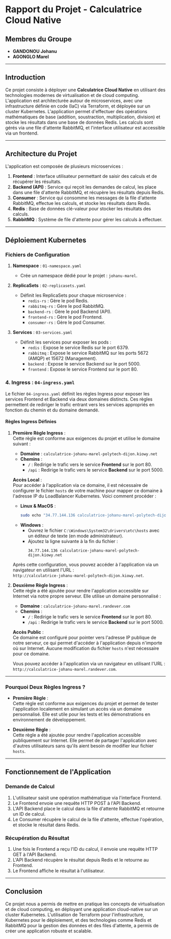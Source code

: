 # Rapport du Projet - Calculatrice Cloud Native

## Membres du Groupe
- **GANDONOU Johanu**
- **AGONGLO Marel**

---

## Introduction

Ce projet consiste à déployer une **Calculatrice Cloud Native** en utilisant des technologies modernes de virtualisation et de cloud computing. L'application est architecturée autour de microservices, avec une infrastructure définie en code (IaC) via Terraform, et déployée sur un cluster Kubernetes. L'application permet d'effectuer des opérations mathématiques de base (addition, soustraction, multiplication, division) et stocke les résultats dans une base de données Redis. Les calculs sont gérés via une file d'attente RabbitMQ, et l'interface utilisateur est accessible via un frontend.

---

## Architecture du Projet

L'application est composée de plusieurs microservices :

1. **Frontend** : Interface utilisateur permettant de saisir des calculs et de récupérer les résultats.
2. **Backend (API)** : Service qui reçoit les demandes de calcul, les place dans une file d'attente RabbitMQ, et récupère les résultats depuis Redis.
3. **Consumer** : Service qui consomme les messages de la file d'attente RabbitMQ, effectue les calculs, et stocke les résultats dans Redis.
4. **Redis** : Base de données clé-valeur pour stocker les résultats des calculs.
5. **RabbitMQ** : Système de file d'attente pour gérer les calculs à effectuer.

---

## Déploiement Kubernetes

### Fichiers de Configuration

1. **Namespace** : `01-namespace.yaml`
   - Crée un namespace dédié pour le projet : `johanu-marel`.

2. **ReplicaSets** : `02-replicasets.yaml`
   - Définit les ReplicaSets pour chaque microservice :
     - `redis-rs` : Gère le pod Redis.
     - `rabbitmq-rs` : Gère le pod RabbitMQ.
     - `backend-rs` : Gère le pod Backend (API).
     - `frontend-rs` : Gère le pod Frontend.
     - `consumer-rs` : Gère le pod Consumer.

3. **Services** : `03-services.yaml`
   - Définit les services pour exposer les pods :
     - `redis` : Expose le service Redis sur le port 6379.
     - `rabbitmq` : Expose le service RabbitMQ sur les ports 5672 (AMQP) et 15672 (Management).
     - `backend` : Expose le service Backend sur le port 5000.
     - `frontend` : Expose le service Frontend sur le port 80.

### 4. **Ingress** : `04-ingress.yaml`

Le fichier `04-ingress.yaml` définit les règles Ingress pour exposer les services Frontend et Backend via deux domaines distincts. Ces règles permettent de rediriger le trafic entrant vers les services appropriés en fonction du chemin et du domaine demandé.

#### Règles Ingress Définies

1. **Première Règle Ingress** :  
   Cette règle est conforme aux exigences du projet et utilise le domaine suivant :
   - **Domaine** : `calculatrice-johanu-marel-polytech-dijon.kiowy.net`
   - **Chemins** :
     - `/` : Redirige le trafic vers le service **Frontend** sur le port 80.
     - `/api` : Redirige le trafic vers le service **Backend** sur le port 5000.

   **Accès Local** :  
   Pour accéder à l'application via ce domaine, il est nécessaire de configurer le fichier `hosts` de votre machine pour mapper ce domaine à l'adresse IP du LoadBalancer Kubernetes. Voici comment procéder :

   - **Linux & MacOS** :
     ```bash
     sudo echo "34.77.144.136 calculatrice-johanu-marel-polytech-dijon.kiowy.net" >> /etc/hosts
     ```
   - **Windows** :
     - Ouvrez le fichier `C:\Windows\System32\drivers\etc\hosts` avec un éditeur de texte (en mode administrateur).
     - Ajoutez la ligne suivante à la fin du fichier :
       ```
       34.77.144.136 calculatrice-johanu-marel-polytech-dijon.kiowy.net
       ```

   Après cette configuration, vous pouvez accéder à l'application via un navigateur en utilisant l'URL :  
   `http://calculatrice-johanu-marel-polytech-dijon.kiowy.net`.

2. **Deuxième Règle Ingress** :  
   Cette règle a été ajoutée pour rendre l'application accessible sur Internet via notre propre serveur. Elle utilise un domaine personnalisé :
   - **Domaine** : `calculatrice-johanu-marel.randever.com`
   - **Chemins** :
     - `/` : Redirige le trafic vers le service **Frontend** sur le port 80.
     - `/api` : Redirige le trafic vers le service **Backend** sur le port 5000.

   **Accès Public** :  
   Ce domaine est configuré pour pointer vers l'adresse IP publique de notre serveur, ce qui permet d'accéder à l'application depuis n'importe où sur Internet. Aucune modification du fichier `hosts` n'est nécessaire pour ce domaine.

   Vous pouvez accéder à l'application via un navigateur en utilisant l'URL :  
   `http://calculatrice-johanu-marel.randever.com`.

---

### Pourquoi Deux Règles Ingress ?

- **Première Règle** :  
  Cette règle est conforme aux exigences du projet et permet de tester l'application localement en simulant un accès via un domaine personnalisé. Elle est utile pour les tests et les démonstrations en environnement de développement.

- **Deuxième Règle** :  
  Cette règle a été ajoutée pour rendre l'application accessible publiquement sur Internet. Elle permet de partager l'application avec d'autres utilisateurs sans qu'ils aient besoin de modifier leur fichier `hosts`.

---

## Fonctionnement de l'Application

### Demande de Calcul

1. L'utilisateur saisit une opération mathématique via l'interface Frontend.
2. Le Frontend envoie une requête HTTP POST à l'API Backend.
3. L'API Backend place le calcul dans la file d'attente RabbitMQ et retourne un ID de calcul.
4. Le Consumer récupère le calcul de la file d'attente, effectue l'opération, et stocke le résultat dans Redis.

### Récupération du Résultat

1. Une fois le Frontend a reçu l'ID du calcul, il envoie une requête HTTP GET à l'API Backend.
2. L'API Backend récupère le résultat depuis Redis et le retourne au Frontend.
3. Le Frontend affiche le résultat à l'utilisateur.

---

## Conclusion

Ce projet nous a permis de mettre en pratique les concepts de virtualisation et de cloud computing, en déployant une application cloud-native sur un cluster Kubernetes. L'utilisation de Terraform pour l'infrastructure, Kubernetes pour le déploiement, et des technologies comme Redis et RabbitMQ pour la gestion des données et des files d'attente, a permis de créer une application robuste et scalable.